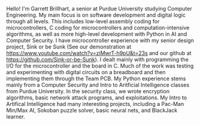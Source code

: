 Hello! I'm Garrett Brillhart, a senior at Purdue University studying Computer Engineering. My main focus is on software development and digital logic through all levels.
This includes low-level assembly coding for microcontrollers, C coding for microcontrollers and computation-intensive algorithms, as well as more high-level development with Python in AI and Computer Security.
I have microcontroller experience with my senior design project, Sink or be Sunk (See our demonstration at https://www.youtube.com/watch?v=ziMwrT-h9pU&t=23s and our github at https://github.com/Sink-or-be-Sunk). I dealt mainly with programming the I/O for the microcontroller and the board in C. Much of the work was testing and experimenting with digital circuits on a breadboard and then implementing them through the Team PCB.
My Python experience stems mainly from a Computer Security and Intro to Aritficial Intelligence classes from Purdue University. In the security class, we wrote encryption algorithms, basic network attack programs, and exploitations. My Intro to Artifical Intelligence had many interesting projects, including a Pac-Man Min/Max AI, Sokoban puzzle solver, basic neural nets, and BlackJack learner.
